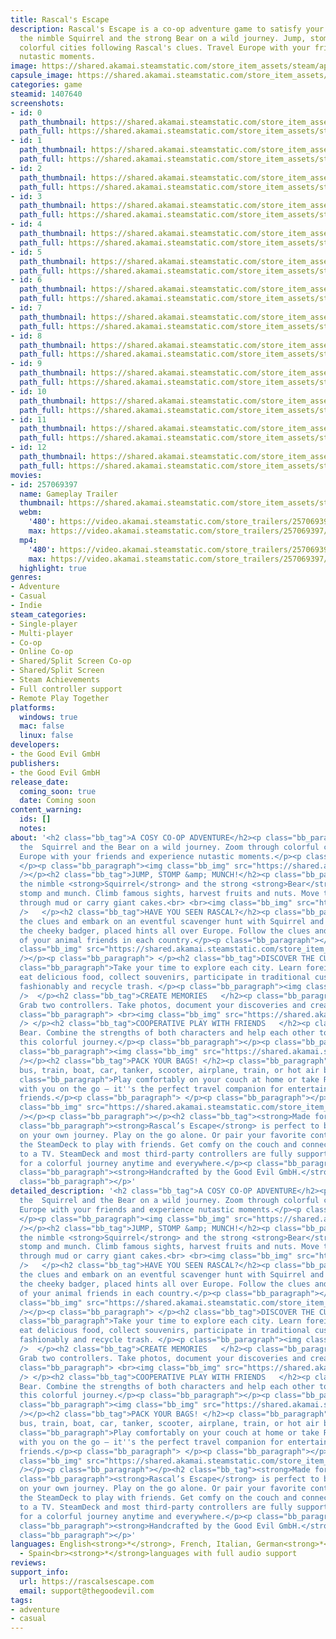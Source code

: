```yaml
---
title: Rascal's Escape
description: Rascal's Escape is a co-op adventure game to satisfy your wanderlust.Join
  the nimble Squirrel and the strong Bear on a wild journey. Jump, stomp, zoom through
  colorful cities following Rascal's clues. Travel Europe with your friends and experience
  nutastic moments.
image: https://shared.akamai.steamstatic.com/store_item_assets/steam/apps/1407640/header.jpg?t=1733131382
capsule_image: https://shared.akamai.steamstatic.com/store_item_assets/steam/apps/1407640/4d31406b41645cb9db972dc5ccbc0960e6981608/capsule_231x87.jpg?t=1733131382
categories: game
steamid: 1407640
screenshots:
- id: 0
  path_thumbnail: https://shared.akamai.steamstatic.com/store_item_assets/steam/apps/1407640/ss_a12c40915dba3196a9e271e7263388f93f9c0df8.600x338.jpg?t=1733131382
  path_full: https://shared.akamai.steamstatic.com/store_item_assets/steam/apps/1407640/ss_a12c40915dba3196a9e271e7263388f93f9c0df8.1920x1080.jpg?t=1733131382
- id: 1
  path_thumbnail: https://shared.akamai.steamstatic.com/store_item_assets/steam/apps/1407640/ss_3c4cf6c2babdd72c8ff325c5632426d2c509c0bc.600x338.jpg?t=1733131382
  path_full: https://shared.akamai.steamstatic.com/store_item_assets/steam/apps/1407640/ss_3c4cf6c2babdd72c8ff325c5632426d2c509c0bc.1920x1080.jpg?t=1733131382
- id: 2
  path_thumbnail: https://shared.akamai.steamstatic.com/store_item_assets/steam/apps/1407640/ss_bfab5e6c6aa08619aa3e90f25893133e1dbb791d.600x338.jpg?t=1733131382
  path_full: https://shared.akamai.steamstatic.com/store_item_assets/steam/apps/1407640/ss_bfab5e6c6aa08619aa3e90f25893133e1dbb791d.1920x1080.jpg?t=1733131382
- id: 3
  path_thumbnail: https://shared.akamai.steamstatic.com/store_item_assets/steam/apps/1407640/ss_f586ae2709eeeaf633907d31662715bf9213adb8.600x338.jpg?t=1733131382
  path_full: https://shared.akamai.steamstatic.com/store_item_assets/steam/apps/1407640/ss_f586ae2709eeeaf633907d31662715bf9213adb8.1920x1080.jpg?t=1733131382
- id: 4
  path_thumbnail: https://shared.akamai.steamstatic.com/store_item_assets/steam/apps/1407640/ss_4564faa795efcfd3196eb1e26c0853613c6d23c6.600x338.jpg?t=1733131382
  path_full: https://shared.akamai.steamstatic.com/store_item_assets/steam/apps/1407640/ss_4564faa795efcfd3196eb1e26c0853613c6d23c6.1920x1080.jpg?t=1733131382
- id: 5
  path_thumbnail: https://shared.akamai.steamstatic.com/store_item_assets/steam/apps/1407640/ss_6ee0879197f64fdb72dea42f498ca5fc90d3b30e.600x338.jpg?t=1733131382
  path_full: https://shared.akamai.steamstatic.com/store_item_assets/steam/apps/1407640/ss_6ee0879197f64fdb72dea42f498ca5fc90d3b30e.1920x1080.jpg?t=1733131382
- id: 6
  path_thumbnail: https://shared.akamai.steamstatic.com/store_item_assets/steam/apps/1407640/ss_afecb7f46c728e7575c60e1d3d2cd9e8e1f5302f.600x338.jpg?t=1733131382
  path_full: https://shared.akamai.steamstatic.com/store_item_assets/steam/apps/1407640/ss_afecb7f46c728e7575c60e1d3d2cd9e8e1f5302f.1920x1080.jpg?t=1733131382
- id: 7
  path_thumbnail: https://shared.akamai.steamstatic.com/store_item_assets/steam/apps/1407640/ss_61707931b69fcbc12822f4dd7fa214b12f001722.600x338.jpg?t=1733131382
  path_full: https://shared.akamai.steamstatic.com/store_item_assets/steam/apps/1407640/ss_61707931b69fcbc12822f4dd7fa214b12f001722.1920x1080.jpg?t=1733131382
- id: 8
  path_thumbnail: https://shared.akamai.steamstatic.com/store_item_assets/steam/apps/1407640/ss_88513b548b5af06599fc98c7e8f8be3e648f6ec8.600x338.jpg?t=1733131382
  path_full: https://shared.akamai.steamstatic.com/store_item_assets/steam/apps/1407640/ss_88513b548b5af06599fc98c7e8f8be3e648f6ec8.1920x1080.jpg?t=1733131382
- id: 9
  path_thumbnail: https://shared.akamai.steamstatic.com/store_item_assets/steam/apps/1407640/ss_314c745995dadbdd5d922488bad2c16a79a96510.600x338.jpg?t=1733131382
  path_full: https://shared.akamai.steamstatic.com/store_item_assets/steam/apps/1407640/ss_314c745995dadbdd5d922488bad2c16a79a96510.1920x1080.jpg?t=1733131382
- id: 10
  path_thumbnail: https://shared.akamai.steamstatic.com/store_item_assets/steam/apps/1407640/ss_b666815c21447dcf1351de12dec13c43f1aba70e.600x338.jpg?t=1733131382
  path_full: https://shared.akamai.steamstatic.com/store_item_assets/steam/apps/1407640/ss_b666815c21447dcf1351de12dec13c43f1aba70e.1920x1080.jpg?t=1733131382
- id: 11
  path_thumbnail: https://shared.akamai.steamstatic.com/store_item_assets/steam/apps/1407640/ss_d36b19a2e3ef21a63d986411ba086981f061a937.600x338.jpg?t=1733131382
  path_full: https://shared.akamai.steamstatic.com/store_item_assets/steam/apps/1407640/ss_d36b19a2e3ef21a63d986411ba086981f061a937.1920x1080.jpg?t=1733131382
- id: 12
  path_thumbnail: https://shared.akamai.steamstatic.com/store_item_assets/steam/apps/1407640/ss_8d85564cfb739f6735d5326db0ddff563f3ae1af.600x338.jpg?t=1733131382
  path_full: https://shared.akamai.steamstatic.com/store_item_assets/steam/apps/1407640/ss_8d85564cfb739f6735d5326db0ddff563f3ae1af.1920x1080.jpg?t=1733131382
movies:
- id: 257069397
  name: Gameplay Trailer
  thumbnail: https://shared.akamai.steamstatic.com/store_item_assets/steam/apps/257069397/250244923ceffce10531b250d223b6742cdd39fc/movie_600x337.jpg?t=1732787558
  webm:
    '480': https://video.akamai.steamstatic.com/store_trailers/257069397/movie480_vp9.webm?t=1732787558
    max: https://video.akamai.steamstatic.com/store_trailers/257069397/movie_max_vp9.webm?t=1732787558
  mp4:
    '480': https://video.akamai.steamstatic.com/store_trailers/257069397/movie480.mp4?t=1732787558
    max: https://video.akamai.steamstatic.com/store_trailers/257069397/movie_max.mp4?t=1732787558
  highlight: true
genres:
- Adventure
- Casual
- Indie
steam_categories:
- Single-player
- Multi-player
- Co-op
- Online Co-op
- Shared/Split Screen Co-op
- Shared/Split Screen
- Steam Achievements
- Full controller support
- Remote Play Together
platforms:
  windows: true
  mac: false
  linux: false
developers:
- the Good Evil GmbH
publishers:
- the Good Evil GmbH
release_date:
  coming_soon: true
  date: Coming soon
content_warning:
  ids: []
  notes:
about: '<h2 class="bb_tag">A COSY CO-OP ADVENTURE</h2><p class="bb_paragraph">Join
  the  Squirrel and the Bear on a wild journey. Zoom through colorful cities following.<br>Travel
  Europe with your friends and experience nutastic moments.</p><p class="bb_paragraph">
  </p><p class="bb_paragraph"><img class="bb_img" src="https://shared.akamai.steamstatic.com/store_item_assets/steam/apps/1407640/extras/1_Vehicles.gif?t=1733131382"
  /></p><h2 class="bb_tag">JUMP, STOMP &amp; MUNCH!</h2><p class="bb_paragraph">Join
  the nimble <strong>Squirrel</strong> and the strong <strong>Bear</strong>. Jump,
  stomp and munch. Climb famous sights, harvest fruits and nuts. Move trees, trudge
  through mud or carry giant cakes.<br> <br><img class="bb_img" src="https://shared.akamai.steamstatic.com/store_item_assets/steam/apps/1407640/extras/2_SQBR_Features.gif?t=1733131382"
  />   </p><h2 class="bb_tag">HAVE YOU SEEN RASCAL?</h2><p class="bb_paragraph">Follow
  the clues and embark on an eventful scavenger hunt with Squirrel and Bear. Rascal,
  the cheeky badger, placed hints all over Europe. Follow the clues and use the help
  of your animal friends in each country.</p><p class="bb_paragraph"></p><p class="bb_paragraph"><img
  class="bb_img" src="https://shared.akamai.steamstatic.com/store_item_assets/steam/apps/1407640/extras/3_Rascal.gif?t=1733131382"
  /></p><p class="bb_paragraph"> </p><h2 class="bb_tag">DISCOVER THE CULTURES OF EUROPE</h2><p
  class="bb_paragraph">Take your time to explore each city. Learn foreign languages,
  eat delicious food, collect souvenirs, participate in traditional customs, dress
  fashionably and recycle trash. </p><p class="bb_paragraph"><img class="bb_img" src="https://shared.akamai.steamstatic.com/store_item_assets/steam/apps/1407640/extras/4_SQBR.gif?t=1733131382"
  />  </p><h2 class="bb_tag">CREATE MEMORIES   </h2><p class="bb_paragraph">Live in the moment! Gather your friends and family.
  Grab two controllers. Take photos, document your discoveries and create shared memories!</p><p
  class="bb_paragraph"> <br><img class="bb_img" src="https://shared.akamai.steamstatic.com/store_item_assets/steam/apps/1407640/extras/5_Coop.gif?t=1733131382"
  /> </p><h2 class="bb_tag">COOPERATIVE PLAY WITH FRIENDS   </h2><p class="bb_paragraph">Let your friends join. Choose between Squirrel and
  Bear. Combine the strengths of both characters and help each other to succeed on
  this colorful journey.</p><p class="bb_paragraph"></p><p class="bb_paragraph"> </p><p
  class="bb_paragraph"><img class="bb_img" src="https://shared.akamai.steamstatic.com/store_item_assets/steam/apps/1407640/extras/6_Outro.gif?t=1733131382"
  /></p><h2 class="bb_tag">PACK YOUR BAGS! </h2><p class="bb_paragraph">Travel by
  bus, train, boat, car, tanker, scooter, airplane, train, or hot air balloon.</p><p
  class="bb_paragraph">Play comfortably on your couch at home or take Rascal''s Escape
  with you on the go – it''s the perfect travel companion for entertainment with new
  friends.</p><p class="bb_paragraph"> </p><p class="bb_paragraph"></p><p class="bb_paragraph"><img
  class="bb_img" src="https://shared.akamai.steamstatic.com/store_item_assets/steam/apps/1407640/extras/7_KeyArt.gif?t=1733131382"
  /></p><p class="bb_paragraph"></p><h2 class="bb_tag"><strong>Made for SteamDeck</strong></h2><p
  class="bb_paragraph"><strong>Rascal’s Escape</strong> is perfect to bring along
  on your own journey. Play on the go alone. Or pair your favorite controllers to
  the SteamDeck to play with friends. Get comfy on the couch and connect your SteamDeck
  to a TV. SteamDeck and most third-party controllers are fully supported, allowing
  for a colorful journey anytime and everywhere.</p><p class="bb_paragraph"></p><p
  class="bb_paragraph"><strong>Handcrafted by the Good Evil GmbH.</strong></p><p class="bb_paragraph"></p><p
  class="bb_paragraph"></p>'
detailed_description: '<h2 class="bb_tag">A COSY CO-OP ADVENTURE</h2><p class="bb_paragraph">Join
  the  Squirrel and the Bear on a wild journey. Zoom through colorful cities following.<br>Travel
  Europe with your friends and experience nutastic moments.</p><p class="bb_paragraph">
  </p><p class="bb_paragraph"><img class="bb_img" src="https://shared.akamai.steamstatic.com/store_item_assets/steam/apps/1407640/extras/1_Vehicles.gif?t=1733131382"
  /></p><h2 class="bb_tag">JUMP, STOMP &amp; MUNCH!</h2><p class="bb_paragraph">Join
  the nimble <strong>Squirrel</strong> and the strong <strong>Bear</strong>. Jump,
  stomp and munch. Climb famous sights, harvest fruits and nuts. Move trees, trudge
  through mud or carry giant cakes.<br> <br><img class="bb_img" src="https://shared.akamai.steamstatic.com/store_item_assets/steam/apps/1407640/extras/2_SQBR_Features.gif?t=1733131382"
  />   </p><h2 class="bb_tag">HAVE YOU SEEN RASCAL?</h2><p class="bb_paragraph">Follow
  the clues and embark on an eventful scavenger hunt with Squirrel and Bear. Rascal,
  the cheeky badger, placed hints all over Europe. Follow the clues and use the help
  of your animal friends in each country.</p><p class="bb_paragraph"></p><p class="bb_paragraph"><img
  class="bb_img" src="https://shared.akamai.steamstatic.com/store_item_assets/steam/apps/1407640/extras/3_Rascal.gif?t=1733131382"
  /></p><p class="bb_paragraph"> </p><h2 class="bb_tag">DISCOVER THE CULTURES OF EUROPE</h2><p
  class="bb_paragraph">Take your time to explore each city. Learn foreign languages,
  eat delicious food, collect souvenirs, participate in traditional customs, dress
  fashionably and recycle trash. </p><p class="bb_paragraph"><img class="bb_img" src="https://shared.akamai.steamstatic.com/store_item_assets/steam/apps/1407640/extras/4_SQBR.gif?t=1733131382"
  />  </p><h2 class="bb_tag">CREATE MEMORIES   </h2><p class="bb_paragraph">Live in the moment! Gather your friends and family.
  Grab two controllers. Take photos, document your discoveries and create shared memories!</p><p
  class="bb_paragraph"> <br><img class="bb_img" src="https://shared.akamai.steamstatic.com/store_item_assets/steam/apps/1407640/extras/5_Coop.gif?t=1733131382"
  /> </p><h2 class="bb_tag">COOPERATIVE PLAY WITH FRIENDS   </h2><p class="bb_paragraph">Let your friends join. Choose between Squirrel and
  Bear. Combine the strengths of both characters and help each other to succeed on
  this colorful journey.</p><p class="bb_paragraph"></p><p class="bb_paragraph"> </p><p
  class="bb_paragraph"><img class="bb_img" src="https://shared.akamai.steamstatic.com/store_item_assets/steam/apps/1407640/extras/6_Outro.gif?t=1733131382"
  /></p><h2 class="bb_tag">PACK YOUR BAGS! </h2><p class="bb_paragraph">Travel by
  bus, train, boat, car, tanker, scooter, airplane, train, or hot air balloon.</p><p
  class="bb_paragraph">Play comfortably on your couch at home or take Rascal''s Escape
  with you on the go – it''s the perfect travel companion for entertainment with new
  friends.</p><p class="bb_paragraph"> </p><p class="bb_paragraph"></p><p class="bb_paragraph"><img
  class="bb_img" src="https://shared.akamai.steamstatic.com/store_item_assets/steam/apps/1407640/extras/7_KeyArt.gif?t=1733131382"
  /></p><p class="bb_paragraph"></p><h2 class="bb_tag"><strong>Made for SteamDeck</strong></h2><p
  class="bb_paragraph"><strong>Rascal’s Escape</strong> is perfect to bring along
  on your own journey. Play on the go alone. Or pair your favorite controllers to
  the SteamDeck to play with friends. Get comfy on the couch and connect your SteamDeck
  to a TV. SteamDeck and most third-party controllers are fully supported, allowing
  for a colorful journey anytime and everywhere.</p><p class="bb_paragraph"></p><p
  class="bb_paragraph"><strong>Handcrafted by the Good Evil GmbH.</strong></p><p class="bb_paragraph"></p><p
  class="bb_paragraph"></p>'
languages: English<strong>*</strong>, French, Italian, German<strong>*</strong>, Spanish
  - Spain<br><strong>*</strong>languages with full audio support
reviews:
support_info:
  url: https://rascalsescape.com
  email: support@thegoodevil.com
tags:
- adventure
- casual
---
```

